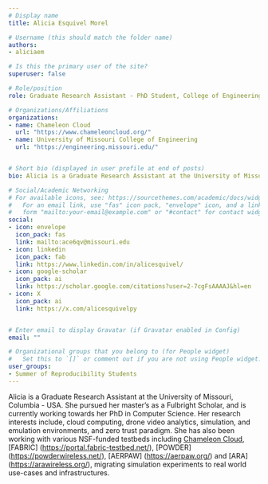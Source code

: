 ```yaml
---
# Display name
title: Alicia Esquivel Morel

# Username (this should match the folder name)
authors:
- aliciaem

# Is this the primary user of the site?
superuser: false

# Role/position
role: Graduate Research Assistant - PhD Student, College of Engineering - University of Missouri at Columbia

# Organizations/Affiliations
organizations:
- name: Chameleon Cloud 
  url: "https://www.chameleoncloud.org/"
- name: University of Missouri College of Engineering
  url: "https://engineering.missouri.edu/"


# Short bio (displayed in user profile at end of posts)
bio: Alicia is a Graduate Research Assistant at the University of Missouri, Columbia - USA. She pursued her master’s as a Fulbright Scholar, and is currently working towards her PhD in Computer Science. Her research interests include, cloud computing, drone video analytics, simulation, and emulation environments, and zero trust paradigm. 

# Social/Academic Networking
# For available icons, see: https://sourcethemes.com/academic/docs/widgets/#icons
#   For an email link, use "fas" icon pack, "envelope" icon, and a link in the
#   form "mailto:your-email@example.com" or "#contact" for contact widget.
social:
- icon: envelope
  icon_pack: fas
  link: mailto:ace6qv@missouri.edu
- icon: linkedin
  icon_pack: fab
  link: https://www.linkedin.com/in/alicesquivel/
- icon: google-scholar
  icon_pack: ai
  link: https://scholar.google.com/citations?user=2-7cgFsAAAAJ&hl=en
- icon: X
  icon_pack: ai
  link: https://x.com/alicesquivelpy


# Enter email to display Gravatar (if Gravatar enabled in Config)
email: ""

# Organizational groups that you belong to (for People widget)
#   Set this to `[]` or comment out if you are not using People widget.  
user_groups:
- Summer of Reproducibility Students
---
```


Alicia is a Graduate Research Assistant at the University of Missouri, Columbia - USA. She pursued her master’s as a Fulbright Scholar, and is currently working towards her PhD in Computer Science. Her research interests include, cloud computing, drone video analytics, simulation, and emulation environments, and zero trust paradigm. She has also been working with various NSF-funded testbeds including [Chameleon Cloud](https://chameleoncloud.org/), [FABRIC] (https://portal.fabric-testbed.net/), [POWDER] (https://powderwireless.net/), [AERPAW] (https://aerpaw.org/) and [ARA] (https://arawireless.org/), migrating simulation experiments to real world use-cases and infrastructures.
